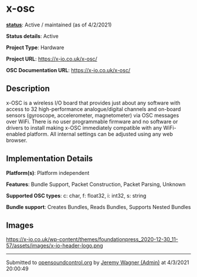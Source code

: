 # x-osc

**[status](../implementation-status.html)**: Active / maintained (as of 4/2/2021)

**Status details**: 
Active

**Project Type**: Hardware

**Project URL**: <https://x-io.co.uk/x-osc/>

**OSC Documentation URL**: <https://x-io.co.uk/x-osc/>

## Description

x-OSC is a wireless I/O board that provides just about any software with access to 32 high-performance analogue/digital channels and on-board sensors (gyroscope, accelerometer, magnetometer) via OSC messages over WiFi. There is no user programmable firmware and no software or drivers to install making x-OSC immediately compatible with any WiFi-enabled platform. All internal settings can be adjusted using any web browser.

## Implementation Details

**Platform(s)**: Platform independent

**Features**: Bundle Support, Packet Construction, Packet Parsing, Unknown

**Supported OSC types**: c: char, f: float32, i: int32, s: string

**Bundle support**: Creates Bundles, Reads Bundles, Supports Nested Bundles

## Images 

<https://x-io.co.uk/wp-content/themes/foundationpress_2020-12-30_11-57/assets/images/x-io-header-logo.png>

---
Submitted to [opensoundcontrol.org](https://opensoundcontrol.org) by [Jeremy Wagner (Admin)](https://x-io.co.uk/x-osc/) at 4/3/2021 20:00:49
